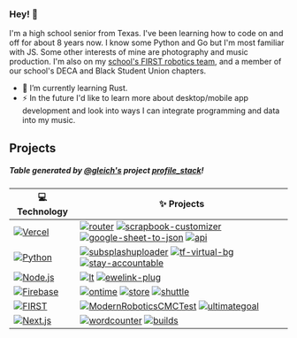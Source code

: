 ### Hey! 👋

I'm a high school senior from Texas. I've been learning how to code on and off for about 8 years now. I know some Python and Go but I'm most familiar with JS. Some other interests of mine are photography and music production. I'm also on my [school's FIRST robotics team](https://jasonaa.me/gb), and a member of our school's DECA and Black Student Union chapters.

- 📖  I’m currently learning Rust.
- ⚡ In the future I'd like to learn more about desktop/mobile app development and look into ways I can integrate programming and data into my music.

## Projects
##### Table generated by [@gleich's](https://github.com/gleich/) project [profile_stack](https://github.com/gleich/profile_stack)!
<!-- START OF PROFILE STACK, DO NOT REMOVE -->
| 💻 **Technology** | ✨ **Projects** |
| - | - |
| [![Vercel](https://img.shields.io/static/v1?label=&message=Vercel&color=111111&logo=vercel&logoColor=FFFFFF)](https://vercel.com) | [![router](https://img.shields.io/static/v1?label=&message=router&color=000605&logo=github&logoColor=FFFFFF&labelColor=000605)](https://github.com/jasonappah/router) [![scrapbook-customizer](https://img.shields.io/static/v1?label=&message=scrapbook-customizer&color=000605&logo=github&logoColor=FFFFFF&labelColor=000605)](https://github.com/jasonappah/scrapbook-customizer) [![google-sheet-to-json](https://img.shields.io/static/v1?label=&message=google-sheet-to-json&color=000605&logo=github&logoColor=FFFFFF&labelColor=000605)](https://github.com/jasonappah/google-sheet-to-json) [![api](https://img.shields.io/static/v1?label=&message=api&color=000605&logo=github&logoColor=FFFFFF&labelColor=000605)](https://github.com/jasonappah/api) |
| [![Python](https://img.shields.io/static/v1?label=&message=Python&color=3776ab&logo=python&logoColor=FFFFFF)](https://python.org) | [![subsplashuploader](https://img.shields.io/static/v1?label=&message=subsplashuploader&color=000605&logo=github&logoColor=FFFFFF&labelColor=000605)](https://github.com/jasonappah/subsplashuploader) [![tf-virtual-bg](https://img.shields.io/static/v1?label=&message=tf-virtual-bg%20(WIP)&color=000605&logo=github&logoColor=FFFFFF&labelColor=000605)](https://github.com/jasonappah/tf-virtual-bg) [![stay-accountable](https://img.shields.io/static/v1?label=&message=stay-accountable%20(WIP)&color=000605&logo=github&logoColor=FFFFFF&labelColor=000605)](https://github.com/jasonappah/stay-accountable) |
| [![Node.js](https://img.shields.io/static/v1?label=&message=Node.js&color=339933&logo=node.js&logoColor=FFFFFF)](https://nodejs.org) | [![lt](https://img.shields.io/static/v1?label=&message=lt%20(WIP)&color=000605&logo=github&logoColor=FFFFFF&labelColor=000605)](https://github.com/jasonappah/lt) [![ewelink-plug](https://img.shields.io/static/v1?label=&message=ewelink-plug&color=000605&logo=github&logoColor=FFFFFF&labelColor=000605)](https://github.com/jasonappah/ewelink-plug) |
| [![Firebase](https://img.shields.io/static/v1?label=&message=Firebase&color=ffca28&logo=firebase&logoColor=FFFFFF)](https://firebase.google.com/) | [![ontime](https://img.shields.io/static/v1?label=&message=ontime%20(WIP)&color=000605&logo=github&logoColor=FFFFFF&labelColor=000605)](https://github.com/jasonappah/ontime) [![store](https://img.shields.io/static/v1?label=&message=store%20(WIP)&color=000605&logo=github&logoColor=FFFFFF&labelColor=000605)](https://github.com/jasonappah/store) [![shuttle](https://img.shields.io/static/v1?label=&message=shuttle%20(WIP)&color=000605&logo=github&logoColor=FFFFFF&labelColor=000605)](https://github.com/jasonappah/shuttle) |
| [![FIRST](https://img.shields.io/static/v1?label=&message=FIRST&color=0066b3&logo=first&logoColor=FFFFFF)](https://bit.ly/grizzlybots) | [![ModernRoboticsCMCTest](https://img.shields.io/static/v1?label=&message=ModernRoboticsCMCTest&color=000605&logo=github&logoColor=FFFFFF&labelColor=000605)](https://github.com/grizzlybots11918/ModernRoboticsCMCTest) [![ultimategoal](https://img.shields.io/static/v1?label=&message=ultimategoal%20(WIP)&color=000605&logo=github&logoColor=FFFFFF&labelColor=000605)](https://github.com/grizzlybots11918/ultimategoal) |
| [![Next.js](https://img.shields.io/static/v1?label=&message=Next.js&color=111111&logo=next.js&logoColor=FFFFFF)](https://nextjs.org) | [![wordcounter](https://img.shields.io/static/v1?label=&message=wordcounter&color=000605&logo=github&logoColor=FFFFFF&labelColor=000605)](https://github.com/jasonappah/wordcounter) [![builds](https://img.shields.io/static/v1?label=&message=builds&color=000605&logo=github&logoColor=FFFFFF&labelColor=000605)](https://github.com/grizzlybots11918/builds) |
<!-- END OF PROFILE STACK, DO NOT REMOVE -->